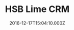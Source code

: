 ---
templateKey: case
title: HSB Lime CRM
date: 2016-12-17T15:04:10.000Z
description: MINDRE PAPPER OCH MER FOKUS PÅ KUNDERNA

tags:
  - fastighet
  - bostad
  - förvaltning
---